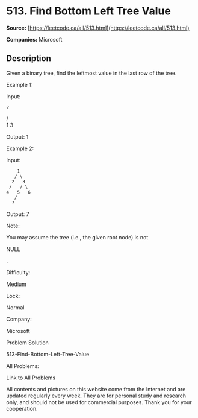 # 513. Find Bottom Left Tree Value

**Source:** [https://leetcode.ca/all/513.html](https://leetcode.ca/all/513.html)

**Companies:** Microsoft

## Description

Given a binary tree, find the leftmost value in the last row of the tree.

Example 1:

Input:

    2
   / \
  1   3

Output:
1

Example 2:

Input:

        1
       / \
      2   3
     /   / \
    4   5   6
       /
      7

Output:
7

Note:

You may assume the tree (i.e., the given root node) is not

NULL

.

Difficulty:

Medium

Lock:

Normal

Company:

Microsoft

Problem Solution

513-Find-Bottom-Left-Tree-Value

All Problems:

Link to All Problems

All contents and pictures on this website come from the Internet and are updated regularly every week. They are for personal study and research only, and should not be used for commercial purposes. Thank you for your cooperation.


